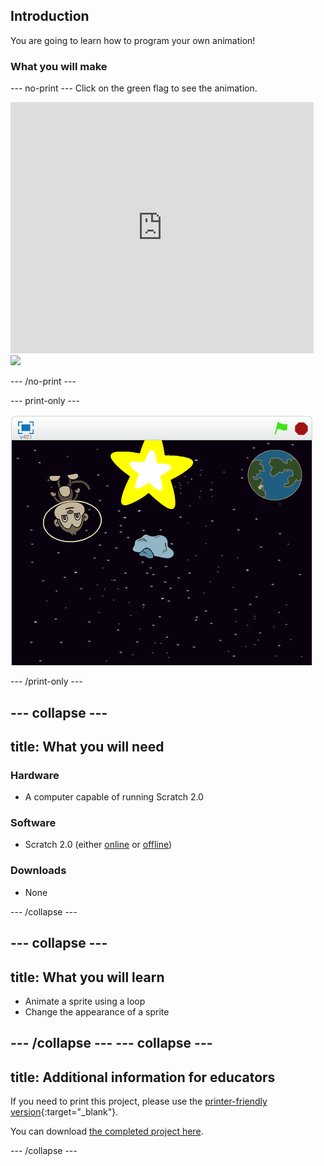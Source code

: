 ## Introduction

You are going to learn how to program your own animation!

### What you will make

--- no-print ---
Click on the green flag to see the animation.

<div class="scratch-preview">
  <iframe allowtransparency="true" width="485" height="402" src="https://scratch.mit.edu/projects/embed/249469043/?autostart=false" frameborder="0"></iframe>
  <img src="images/space-final.png">
</div>

--- /no-print ---

--- print-only ---

![Complete project](images/showcase_static.png)

--- /print-only ---

--- collapse ---
---
title: What you will need
---
### Hardware

+ A computer capable of running Scratch 2.0

### Software

+ Scratch 2.0 (either [online](http://rpf.io/scratchon) or [offline](http://rpf.io/scratchoff))

### Downloads

+ None

--- /collapse ---

--- collapse ---
---
title: What you will learn
---

+ Animate a sprite using a loop
+ Change the appearance of a sprite

--- /collapse ---
--- collapse ---
---
title: Additional information for educators
---

If you need to print this project, please use the [printer-friendly version](https://projects.raspberrypi.org/en/projects/lost-in-space/print){:target="_blank"}.

You can download [the completed project here](https://github.com/raspberrypilearning/lost-in-space/blob/master/en/resources/lost-in-space-resources.zip).

--- /collapse ---
